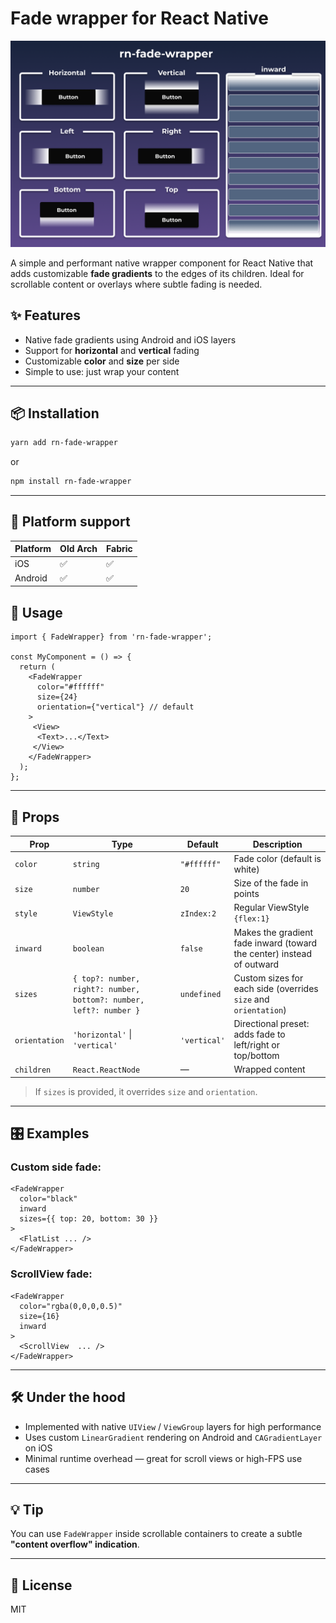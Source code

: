 # Fade wrapper for React Native
<p align="center">
<img src="./assets/img.png" width="700" alt="react-native-auto-skeleton demo" />
</p>

A simple and performant native wrapper component for React Native that adds customizable **fade gradients** to the edges of its children. Ideal for scrollable content or overlays where subtle fading is needed.

## ✨ Features

- Native fade gradients using Android and iOS layers
- Support for **horizontal** and **vertical** fading
- Customizable **color** and **size** per side
- Simple to use: just wrap your content

---

## 📦 Installation

```bash
yarn add rn-fade-wrapper
```

or

```bash
npm install rn-fade-wrapper
```

---

## 📱 Platform support

| Platform | Old Arch | Fabric |
|----------|----------|--------|
| iOS      | ✅        | ✅      |
| Android  | ✅        | ✅      |

## 🚀 Usage

```tsx
import { FadeWrapper} from 'rn-fade-wrapper';

const MyComponent = () => {
  return (
    <FadeWrapper
      color="#ffffff"
      size={24}
      orientation={"vertical"} // default
    >
     <View>
      <Text>...</Text>
     </View>
    </FadeWrapper>
  );
};
```

---

## 🧹 Props

| Prop         | Type                       | Default              | Description |
|--------------|----------------------------|----------------------|-------------|
| `color`      | `string`                   | `"#ffffff"`          | Fade color (default is white) |
| `size`       | `number`                   | `20`                 | Size of the fade in points |
| `style`       | `ViewStyle`                   | `zIndex:2`                 | Regular ViewStyle `{flex:1}` |
| `inward`       | `boolean`                   | `false`                 | Makes the gradient fade inward (toward the center) instead of outward |
| `sizes`      | `{ top?: number, right?: number, bottom?: number, left?: number }` | `undefined` | Custom sizes for each side (overrides `size` and `orientation`) |
| `orientation`| `'horizontal'` \| `'vertical'` | `'vertical'`     | Directional preset: adds fade to left/right or top/bottom |
| `children`   | `React.ReactNode`          | —                    | Wrapped content |

> If `sizes` is provided, it overrides `size` and `orientation`.

---

## 🎛 Examples

### Custom side fade:

```tsx
<FadeWrapper
  color="black"
  inward
  sizes={{ top: 20, bottom: 30 }}
>
  <FlatList ... />
</FadeWrapper>
```

### ScrollView fade:

```tsx
<FadeWrapper
  color="rgba(0,0,0,0.5)"
  size={16}
  inward
>
  <ScrollView  ... />
</FadeWrapper>
```

---

## 🛠 Under the hood

- Implemented with native `UIView` / `ViewGroup` layers for high performance
- Uses custom `LinearGradient` rendering on Android and `CAGradientLayer` on iOS
- Minimal runtime overhead — great for scroll views or high-FPS use cases

---

## 💡 Tip

You can use `FadeWrapper` inside scrollable containers to create a subtle **"content overflow" indication**.

---

## 📓 License

MIT

